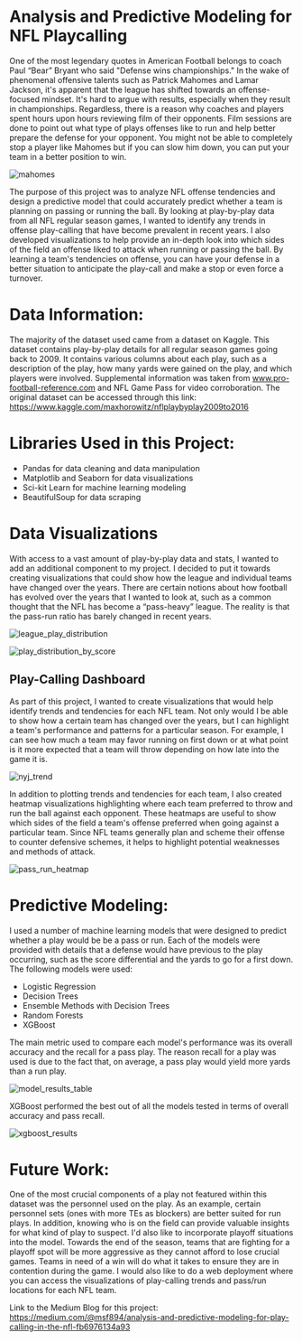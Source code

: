 # Analysis and Predictive Modeling for NFL Playcalling

One of the most legendary quotes in American Football belongs to coach Paul “Bear” Bryant who said "Defense wins championships." In the wake of phenomenal offensive talents such as Patrick Mahomes and Lamar Jackson, it's apparent that the league has shifted towards an offense-focused mindset. It's hard to argue with results, especially when they result in championships. Regardless, there is a reason why coaches and players spent hours upon hours reviewing film of their opponents. Film sessions are done to point out what type of plays offenses like to run and help better prepare the defense for your opponent. You might not be able to completely stop a player like Mahomes but if you can slow him down, you can put your team in a better position to win.

![mahomes](Images/mahomes.gif)

The purpose of this project was to analyze NFL offense tendencies and design a predictive model that could accurately predict whether a team is planning on passing or running the ball. By looking at play-by-play data from all NFL regular season games, I wanted to identify any trends in offense play-calling that have become prevalent in recent years. I also developed visualizations to help provide an in-depth look into which sides of the field an offense liked to attack when running or passing the ball. By learning a team's tendencies on offense, you can have your defense in a better situation to anticipate the play-call and make a stop or even force a turnover.

# Data Information:

The majority of the dataset used came from a dataset on Kaggle. This dataset contains play-by-play details for all regular season games going back to 2009. It contains various columns about each play, such as a description of the play, how many yards were gained on the play, and which players were involved. Supplemental information was taken from www.pro-football-reference.com and NFL Game Pass for video corroboration. The original dataset can be accessed through this link: https://www.kaggle.com/maxhorowitz/nflplaybyplay2009to2016

# Libraries Used in this Project:

* Pandas for data cleaning and data manipulation
* Matplotlib and Seaborn for data visualizations
* Sci-kit Learn for machine learning modeling
* BeautifulSoup for data scraping

# Data Visualizations

With access to a vast amount of play-by-play data and stats, I wanted to add an additional component to my project. I decided to put it towards creating visualizations that could show how the league and individual teams have changed over the years. There are certain notions about how football has evolved over the years that I wanted to look at, such as a common thought that the NFL has become a “pass-heavy” league. The reality is that the pass-run ratio has barely changed in recent years.

![league_play_distribution](Images/league_play_distribution1.png)


![play_distribution_by_score](Images/play_distribution_by_score1.png)

## Play-Calling Dashboard

As part of this project, I wanted to create visualizations that would help identify trends and tendencies for each NFL team. Not only would I be able to show how a certain team has changed over the years, but I can highlight a team's performance and patterns for a particular season. For example, I can see how much a team may favor running on first down or at what point is it more expected that a team will throw depending on how late into the game it is.

![nyj_trend](Images/nyj_trends.PNG)

In addition to plotting trends and tendencies for each team, I also created heatmap visualizations highlighting where each team preferred to throw and run the ball against each opponent. These heatmaps are useful to show which sides of the field a team's offense preferred when going against a particular team. Since NFL teams generally plan and scheme their offense to counter defensive schemes, it helps to highlight potential weaknesses and methods of attack.

![pass_run_heatmap](Images/pass_run_heatmaps.PNG)

# Predictive Modeling:

I used a number of machine learning models that were designed to predict whether a play would be be a pass or run. Each of the models were provided with details that a defense would have previous to the play occurring, such as the score differential and the yards to go for a first down. The following models were used:

* Logistic Regression
* Decision Trees
* Ensemble Methods with Decision Trees
* Random Forests
* XGBoost

The main metric used to compare each model's performance was its overall accuracy and the recall for a pass play. The reason recall for a play was used is due to the fact that, on average, a pass play would yield more yards than a run play.

![model_results_table](Images/model_results_table.PNG)

XGBoost performed the best out of all the models tested in terms of overall accuracy and pass recall.

![xgboost_results](Images/xgboost_results.png)

# Future Work:

One of the most crucial components of a play not featured within this dataset was the personnel used on the play. As an example, certain personnel sets (ones with more TEs as blockers) are better suited for run plays. In addition, knowing who is on the field can provide valuable insights for what kind of play to suspect. I'd also like to incorporate playoff situations into the model. Towards the end of the season, teams that are fighting for a playoff spot will be more aggressive as they cannot afford to lose crucial games. Teams in need of a win will do what it takes to ensure they are in contention during the game. I would also like to do a web deployment where you can access the visualizations of play-calling trends and pass/run locations for each NFL team.

Link to the Medium Blog for this project: https://medium.com/@msf894/analysis-and-predictive-modeling-for-play-calling-in-the-nfl-fb6976134a93
